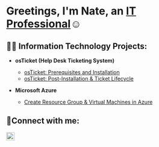 <h1>Greetings, I'm Nate, an <a href="https://linkedin.com/in/nlacon">IT Professional</a>☺</h1>

<h2>👨‍💻 Information Technology Projects:</h2>

- <b>osTicket (Help Desk Ticketing System)</b>
  - [osTicket: Prerequisites and Installation](https://github.com/NLACON/osticket-prereqs)
  - [osTicket: Post-Installation & Ticket Lifecycle](https://github.com/NLACON/post-install-config)
  
- <b>Microsoft Azure</b>
  - [Create Resource Group & Virtual Machines in Azure](https://github.com/NLACON/rg-vm-ad)

<h2>🤳Connect with me:</h2>

[<img align="left" alt="Josh | LinkedIn" width="22px" src="https://cdn.jsdelivr.net/npm/simple-icons@v3/icons/linkedin.svg" />][linkedin]

[linkedin]: https://linkedin.com/in/nlacon
